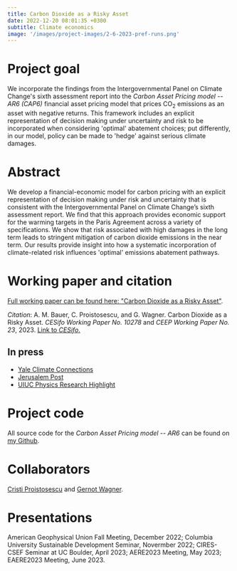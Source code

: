 ```yaml
---
title: Carbon Dioxide as a Risky Asset
date: 2022-12-20 08:01:35 +0300
subtitle: Climate economics
image: '/images/project-images/2-6-2023-pref-runs.png'
---
```


# Project goal 
We incorporate the findings from the Intergovernmental Panel on Climate Change's sixth assessment report into the _Carbon Asset Pricing model -- AR6 (CAP6)_ financial asset pricing model that prices CO<sub>2</sub> emissions as an asset with negative returns. This framework includes an explicit representation of decision making under uncertainty and risk to be incorporated when considering 'optimal' abatement choices; put differently, in our model, policy can be made to 'hedge' against serious climate damages.

# Abstract
We develop a financial-economic model for carbon pricing with an explicit representation of decision making under risk and uncertainty that is consistent with the Intergovernmental Panel on Climate Change’s sixth assessment report. We find that this approach provides economic support for the warming targets in the Paris Agreement across a variety of specifications. We show that risk associated with high damages in the long term leads to stringent mitigation of carbon dioxide emissions in the near term. Our results provide insight into how a systematic incorporation of climate-related risk influences 'optimal' emissions abatement pathways.

# Working paper and citation
[Full working paper can be found here: "Carbon Dioxide as a Risky Asset"](https://www.cesifo.org/en/publications/2023/working-paper/carbon-dioxide-risky-asset).

_Citation_: A. M. Bauer, C. Proistosescu, and G. Wagner. Carbon Dioxide as a Risky Asset. _CESifo Working Paper No. 10278_ and _CEEP Working Paper No. 23_, 2023. [Link to _CESifo_.](https://www.cesifo.org/en/publications/2023/working-paper/carbon-dioxide-risky-asset)

## In press

- [Yale Climate Connections](https://yaleclimateconnections.org/2023/04/drastic-climate-action-is-the-best-course-for-economic-growth-new-study-finds/)
- [Jerusalem Post](https://www.jpost.com/environment-and-climate-change/article-739316)
- [UIUC Physics Research Highlight](https://physics.illinois.edu/research/highlights/climatemodelling)

# Project code

All source code for the _Carbon Asset Pricing model -- AR6_ can be found on [my Github](https://github.com/adam-bauer-34/cap6).

# Collaborators
[Cristi Proistosescu](https://cdds-at-uiuc.github.io/team/cristi-proistosescu/) and [Gernot Wagner](https://gwagner.com).

# Presentations
American Geophysical Union Fall Meeting, December 2022; Columbia University Sustainable Development Seminar, Novermber 2022; CIRES-CSEF Seminar at UC Boulder, April 2023; AERE2023 Meeting, May 2023; EAERE2023 Meeting, June 2023.
